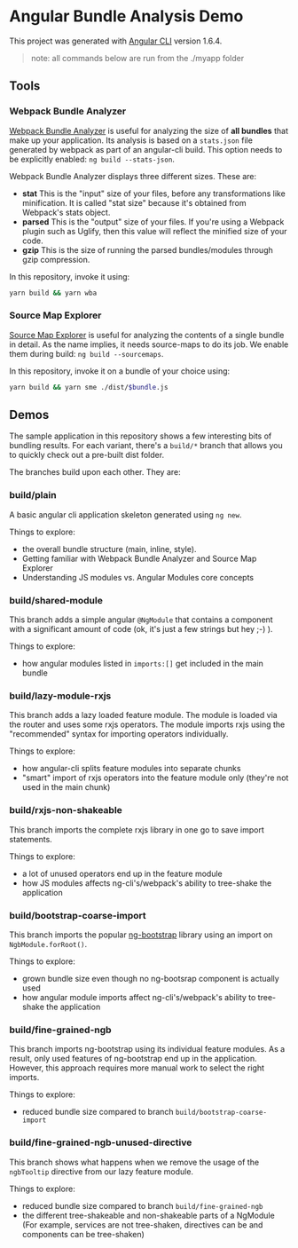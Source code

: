 # Angular Bundle Analysis Demo

This project was generated with [Angular CLI](https://github.com/angular/angular-cli) version 1.6.4.

> note: all commands below are run from the ./myapp folder

## Tools

### Webpack Bundle Analyzer

[Webpack Bundle Analyzer](https://github.com/webpack-contrib/webpack-bundle-analyzer) is useful for analyzing the size of **all bundles** that make up your application. Its analysis is based on a `stats.json` file generated by webpack as part of an angular-cli build. This option needs to be explicitly enabled: `ng build --stats-json`.

Webpack Bundle Analyzer displays three different sizes. These are:
* **stat** This is the "input" size of your files, before any transformations like minification.
It is called "stat size" because it's obtained from Webpack's stats object.
* **parsed**
This is the "output" size of your files. If you're using a Webpack plugin such as Uglify, then this value will reflect the minified size of your code.
* **gzip** This is the size of running the parsed bundles/modules through gzip compression.

In this repository, invoke it using: 
```bash
yarn build && yarn wba
```

### Source Map Explorer

[Source Map Explorer](https://github.com/danvk/source-map-explorer) is useful for analyzing the contents of a single bundle in detail. As the name implies, it needs source-maps to do its job. We enable them during build: `ng build --sourcemaps`.

In this repository, invoke it on a bundle of your choice using: 
```bash
yarn build && yarn sme ./dist/$bundle.js
```

## Demos

The sample application in this repository shows a few interesting bits of bundling results. For each variant, there's a `build/*` branch that allows you to quickly check out a pre-built dist folder. 

The branches build upon each other. They are: 

### build/plain
A basic angular cli application skeleton generated using `ng new`.

Things to explore: 
- the overall bundle structure (main, inline, style).
- Getting familiar with Webpack Bundle Analyzer and Source Map Explorer
- Understanding JS modules vs. Angular Modules core concepts

### build/shared-module
This branch adds a simple angular `@NgModule` that contains a component with a significant amount of code (ok, it's just a few strings but hey ;-) ).

Things to explore: 
- how angular modules listed in `imports:[]` get included in the main bundle

### build/lazy-module-rxjs
This branch adds a lazy loaded feature module. The module is loaded via the router and uses some rxjs operators. The module imports rxjs using the "recommended" syntax for importing operators individually.

Things to explore: 
- how angular-cli splits feature modules into separate chunks
- "smart" import of rxjs operators into the feature module only (they're not used in the main chunk)

### build/rxjs-non-shakeable
This branch imports the complete rxjs library in one go to save import statements.

Things to explore: 
- a lot of unused operators end up in the feature module
- how JS modules affects ng-cli's/webpack's ability to tree-shake the application

### build/bootstrap-coarse-import
This branch imports the popular [ng-bootstrap](https://github.com/ng-bootstrap/ng-bootstrap) library using an import on `NgbModule.forRoot()`.

Things to explore: 
- grown bundle size even though no ng-bootsrap component is actually used
- how angular module imports affect ng-cli's/webpack's ability to tree-shake the application

### build/fine-grained-ngb
This branch imports ng-bootstrap using its individual feature modules. As a result, only used features of ng-bootstrap end up in the application. However, this approach requires more manual work to select the right imports.

Things to explore:
- reduced bundle size compared to branch `build/bootstrap-coarse-import`

### build/fine-grained-ngb-unused-directive
This branch shows what happens when we remove the usage of the `ngbTooltip` directive from our lazy feature module. 

Things to explore:
- reduced bundle size compared to branch `build/fine-grained-ngb`
- the different tree-shakeable and non-shakeable parts of a NgModule (For example, services are not tree-shaken, directives can be and components can be tree-shaken)